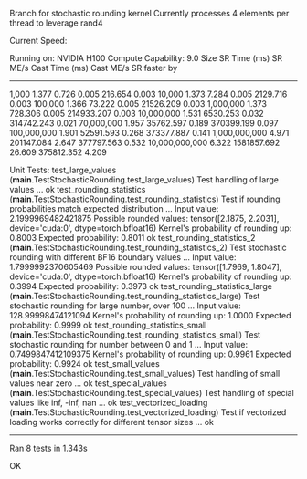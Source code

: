 Branch for stochastic rounding kernel
Currently processes 4 elements per thread to leverage rand4


Current Speed:

Running on: NVIDIA H100
Compute Capability: 9.0
Size              SR Time (ms)      SR ME/s    Cast Time (ms)    Cast ME/s    SR faster by
--------------  --------------  -----------  ----------------  -----------  --------------
1,000                    1.377        0.726             0.005      216.654           0.003
10,000                   1.373        7.284             0.005     2129.716           0.003
100,000                  1.366       73.222             0.005    21526.209           0.003
1,000,000                1.373      728.306             0.005   214933.207           0.003
10,000,000               1.531     6530.253             0.032   314742.243           0.021
70,000,000               1.957    35762.597             0.189   370399.199           0.097
100,000,000              1.901    52591.593             0.268   373377.887           0.141
1,000,000,000            4.971   201147.084             2.647   377797.563           0.532
10,000,000,000           6.322  1581857.692            26.609   375812.352           4.209

Unit Tests:
test_large_values (__main__.TestStochasticRounding.test_large_values)
Test handling of large values ... ok
test_rounding_statistics (__main__.TestStochasticRounding.test_rounding_statistics)
Test if rounding probabilities match expected distribution ...
Input value: 2.1999969482421875
Possible rounded values: tensor([2.1875, 2.2031], device='cuda:0', dtype=torch.bfloat16)
Kernel's probability of rounding up: 0.8003
Expected probability: 0.8011
ok
test_rounding_statistics_2 (__main__.TestStochasticRounding.test_rounding_statistics_2)
Test stochastic rounding with different BF16 boundary values ...
Input value: 1.7999992370605469
Possible rounded values: tensor([1.7969, 1.8047], device='cuda:0', dtype=torch.bfloat16)
Kernel's probability of rounding up: 0.3994
Expected probability: 0.3973
ok
test_rounding_statistics_large (__main__.TestStochasticRounding.test_rounding_statistics_large)
Test stochastic rounding for large number, over 100 ...
Input value: 128.99998474121094
Kernel's probability of rounding up: 1.0000
Expected probability: 0.9999
ok
test_rounding_statistics_small (__main__.TestStochasticRounding.test_rounding_statistics_small)
Test stochastic rounding for number between 0 and 1 ...
Input value: 0.7499847412109375
Kernel's probability of rounding up: 0.9961
Expected probability: 0.9924
ok
test_small_values (__main__.TestStochasticRounding.test_small_values)
Test handling of small values near zero ... ok
test_special_values (__main__.TestStochasticRounding.test_special_values)
Test handling of special values like inf, -inf, nan ... ok
test_vectorized_loading (__main__.TestStochasticRounding.test_vectorized_loading)
Test if vectorized loading works correctly for different tensor sizes ... ok

----------------------------------------------------------------------
Ran 8 tests in 1.343s

OK
